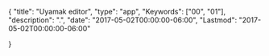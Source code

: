{
    "title": "Uyamak editor",
    "type": "app",
    "Keywords": ["00", "01"],
    "description": ".",
    "date": "2017-05-02T00:00:00-06:00",
    "Lastmod": "2017-05-02T00:00:00-06:00"

}